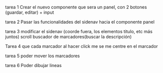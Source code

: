 tarea 1
Crear el nuevo componente que sera un panel, con 2 botones (guardar, editar) + input

tarea 2
Pasar las funcionalidades del sidenav hacia el componente panel

tarea 3
modificar el sidenav (coorde fuera, los elementos titulo, etc más juntos)
scroll
buscador de marcadores(buscar la descripción)

Tarea 4 
que cada marcador al hacer click me se me centre en el marcador

tarea 5
poder mover los marcadores

tarea 6 
Poder dibujar lineas



